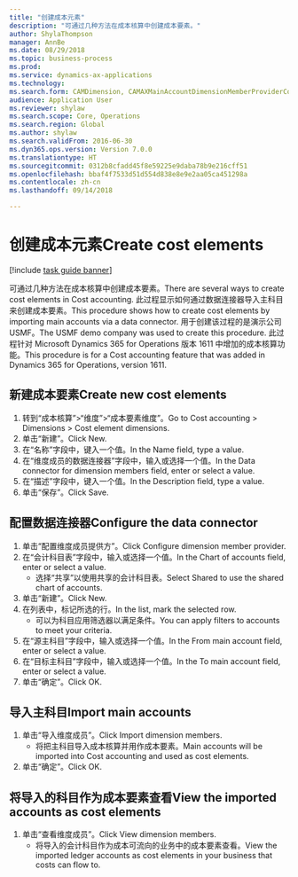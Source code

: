 ```yaml
--- 
title: "创建成本元素"
description: "可通过几种方法在成本核算中创建成本要素。"
author: ShylaThompson
manager: AnnBe
ms.date: 08/29/2018
ms.topic: business-process
ms.prod: 
ms.service: dynamics-ax-applications
ms.technology: 
ms.search.form: CAMDimension, CAMAXMainAccountDimensionMemberProviderConfiguration, CAMDimensionMember
audience: Application User
ms.reviewer: shylaw
ms.search.scope: Core, Operations
ms.search.region: Global
ms.author: shylaw
ms.search.validFrom: 2016-06-30
ms.dyn365.ops.version: Version 7.0.0
ms.translationtype: HT
ms.sourcegitcommit: 0312b8cfadd45f8e59225e9daba78b9e216cff51
ms.openlocfilehash: bbaf4f7533d51d554d838e8e9e2aa05ca451298a
ms.contentlocale: zh-cn
ms.lasthandoff: 09/14/2018

---
```

# <a name="create-cost-elements"></a><span data-ttu-id="8ffbf-103">创建成本元素</span><span class="sxs-lookup"><span data-stu-id="8ffbf-103">Create cost elements</span></span> 

[!include [task guide banner](../../includes/task-guide-banner.md)]

<span data-ttu-id="8ffbf-104">可通过几种方法在成本核算中创建成本要素。</span><span class="sxs-lookup"><span data-stu-id="8ffbf-104">There are several ways to create cost elements in Cost accounting.</span></span> <span data-ttu-id="8ffbf-105">此过程显示如何通过数据连接器导入主科目来创建成本要素。</span><span class="sxs-lookup"><span data-stu-id="8ffbf-105">This procedure shows how to create cost elements by importing main accounts via a data connector.</span></span> <span data-ttu-id="8ffbf-106">用于创建该过程的是演示公司 USMF。</span><span class="sxs-lookup"><span data-stu-id="8ffbf-106">The USMF demo company was used to create this procedure.</span></span> <span data-ttu-id="8ffbf-107">此过程针对 Microsoft Dynamics 365 for Operations 版本 1611 中增加的成本核算功能。</span><span class="sxs-lookup"><span data-stu-id="8ffbf-107">This procedure is for a Cost accounting feature that was added in Dynamics 365 for Operations, version 1611.</span></span>


## <a name="create-new-cost-elements"></a><span data-ttu-id="8ffbf-108">新建成本要素</span><span class="sxs-lookup"><span data-stu-id="8ffbf-108">Create new cost elements</span></span>
1. <span data-ttu-id="8ffbf-109">转到“成本核算”>“维度”>“成本要素维度”。</span><span class="sxs-lookup"><span data-stu-id="8ffbf-109">Go to Cost accounting > Dimensions > Cost element dimensions.</span></span>
2. <span data-ttu-id="8ffbf-110">单击“新建”。</span><span class="sxs-lookup"><span data-stu-id="8ffbf-110">Click New.</span></span>
3. <span data-ttu-id="8ffbf-111">在“名称”字段中，键入一个值。</span><span class="sxs-lookup"><span data-stu-id="8ffbf-111">In the Name field, type a value.</span></span>
4. <span data-ttu-id="8ffbf-112">在“维度成员的数据连接器”字段中，输入或选择一个值。</span><span class="sxs-lookup"><span data-stu-id="8ffbf-112">In the Data connector for dimension members field, enter or select a value.</span></span>
5. <span data-ttu-id="8ffbf-113">在“描述”字段中，键入一个值。</span><span class="sxs-lookup"><span data-stu-id="8ffbf-113">In the Description field, type a value.</span></span>
6. <span data-ttu-id="8ffbf-114">单击“保存”。</span><span class="sxs-lookup"><span data-stu-id="8ffbf-114">Click Save.</span></span>

## <a name="configure-the-data-connector"></a><span data-ttu-id="8ffbf-115">配置数据连接器</span><span class="sxs-lookup"><span data-stu-id="8ffbf-115">Configure the data connector</span></span>
1. <span data-ttu-id="8ffbf-116">单击“配置维度成员提供方”。</span><span class="sxs-lookup"><span data-stu-id="8ffbf-116">Click Configure dimension member provider.</span></span>
2. <span data-ttu-id="8ffbf-117">在“会计科目表”字段中，输入或选择一个值。</span><span class="sxs-lookup"><span data-stu-id="8ffbf-117">In the Chart of accounts field, enter or select a value.</span></span>
    * <span data-ttu-id="8ffbf-118">选择“共享”以使用共享的会计科目表。</span><span class="sxs-lookup"><span data-stu-id="8ffbf-118">Select Shared to use the shared chart of accounts.</span></span>  
3. <span data-ttu-id="8ffbf-119">单击“新建”。</span><span class="sxs-lookup"><span data-stu-id="8ffbf-119">Click New.</span></span>
4. <span data-ttu-id="8ffbf-120">在列表中，标记所选的行。</span><span class="sxs-lookup"><span data-stu-id="8ffbf-120">In the list, mark the selected row.</span></span>
    * <span data-ttu-id="8ffbf-121">可以为科目应用筛选器以满足条件。</span><span class="sxs-lookup"><span data-stu-id="8ffbf-121">You can apply filters to accounts to meet your criteria.</span></span>  
5. <span data-ttu-id="8ffbf-122">在“源主科目”字段中，输入或选择一个值。</span><span class="sxs-lookup"><span data-stu-id="8ffbf-122">In the From main account field, enter or select a value.</span></span>
6. <span data-ttu-id="8ffbf-123">在“目标主科目”字段中，输入或选择一个值。</span><span class="sxs-lookup"><span data-stu-id="8ffbf-123">In the To main account field, enter or select a value.</span></span>
7. <span data-ttu-id="8ffbf-124">单击“确定”。</span><span class="sxs-lookup"><span data-stu-id="8ffbf-124">Click OK.</span></span>

## <a name="import-main-accounts"></a><span data-ttu-id="8ffbf-125">导入主科目</span><span class="sxs-lookup"><span data-stu-id="8ffbf-125">Import main accounts</span></span>
1. <span data-ttu-id="8ffbf-126">单击“导入维度成员”。</span><span class="sxs-lookup"><span data-stu-id="8ffbf-126">Click Import dimension members.</span></span>
    * <span data-ttu-id="8ffbf-127">将把主科目导入成本核算并用作成本要素。</span><span class="sxs-lookup"><span data-stu-id="8ffbf-127">Main accounts will be imported into Cost accounting and used as cost elements.</span></span>  
2. <span data-ttu-id="8ffbf-128">单击“确定”。</span><span class="sxs-lookup"><span data-stu-id="8ffbf-128">Click OK.</span></span>

## <a name="view-the-imported-accounts-as-cost-elements"></a><span data-ttu-id="8ffbf-129">将导入的科目作为成本要素查看</span><span class="sxs-lookup"><span data-stu-id="8ffbf-129">View the imported accounts as cost elements</span></span>
1. <span data-ttu-id="8ffbf-130">单击“查看维度成员”。</span><span class="sxs-lookup"><span data-stu-id="8ffbf-130">Click View dimension members.</span></span>
    * <span data-ttu-id="8ffbf-131">将导入的会计科目作为成本可流向的业务中的成本要素查看。</span><span class="sxs-lookup"><span data-stu-id="8ffbf-131">View the imported ledger accounts as cost elements in your business that costs can flow to.</span></span>  


